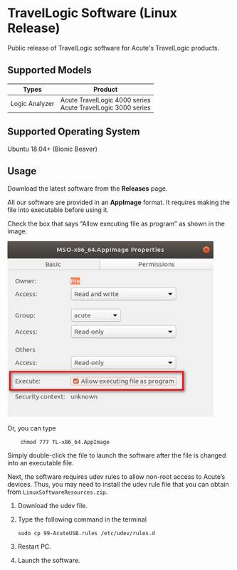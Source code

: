 # TravelLogic Software (Linux Release)

Public release of TravelLogic software for Acute's TravelLogic products.

## Supported Models

| Types                        | Product                                       | 
| ---------------------------- | --------------------------------------------- |
| Logic Analyzer               | Acute TravelLogic 4000 series<br>Acute TravelLogic 3000 series                 |


## Supported Operating System
    
Ubuntu 18.04+ (Bionic Beaver)

## Usage

Download the latest software from the **Releases** page.

All our software are provided in an **AppImage** format. It requires making the 
file into executable before using it. 

Check the box that says “Allow executing file as program” as shown in the image.

![Demo Image](https://github.com/acute-technology-inc/tl-release/blob/main/res/image.png?raw=true)

Or, you can type

```
    chmod 777 TL-x86_64.AppImage
```

Simply double-click the file to launch the software after the file is changed into an executable file.

Next, the software requires udev rules to allow non-root access to Acute’s 
devices. Thus, you may need to install the udev rule file that you can obtain from
`LinuxSoftwareResources.zip`.

1.	Download the udev file.
2.	Type the following command in the terminal

    ```
    sudo cp 99-AcuteUSB.rules /etc/udev/rules.d
    ```

3.	Restart PC.
4.	Launch the software.
